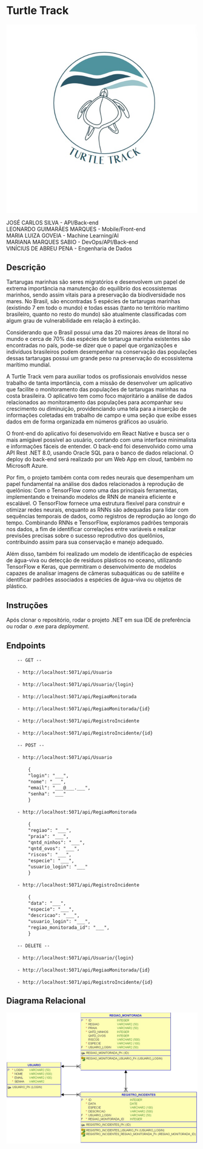 # Turtle Track

![Logo](/assets/images/logo.jpg)

JOSÉ CARLOS SILVA - API/Back-end  
LEONARDO GUIMARÃES MARQUES - Mobile/Front-end  
MARIA LUIZA GOVEIA - Machine Learning/AI  
MARIANA MARQUES SABIO - DevOps/API/Back-end  
VINÍCIUS DE ABREU PENA - Engenharia de Dados  

## Descrição

Tartarugas marinhas são seres migratórios e desenvolvem um papel de extrema importância na manutenção do equilíbrio dos ecossistemas marinhos, sendo assim vitais para a preservação da biodiversidade nos mares. No Brasil, são encontradas 5 espécies de tartarugas marinhas (existindo 7 em todo o mundo) e todas essas (tanto no território marítimo brasileiro, quanto no resto do mundo) são atualmente classificadas com algum grau de vulnerabilidade em relação à extinção.

Considerando que o Brasil possui uma das 20 maiores áreas de litoral no mundo e cerca de 70% das espécies de tartaruga marinha existentes são encontradas no país, pode-se dizer que o papel que organizações e indivíduos brasileiros podem desempenhar na conservação das populações dessas tartarugas possui um grande peso na preservação do ecossistema marítimo mundial.

A Turtle Track vem para auxiliar todos os profissionais envolvidos nesse trabalho de tanta importância, com a missão de desenvolver um aplicativo que facilite o monitoramento das populações de tartarugas marinhas na costa brasileira. O aplicativo tem como foco majoritário a análise de dados relacionados ao monitoramento das populações para acompanhar seu crescimento ou diminuição, providenciando uma tela para a inserção de informações coletadas em trabalho de campo e uma seção que exibe esses dados em de forma organizada em números gráficos ao usuário.

O front-end do aplicativo foi desenvolvido em React Native e busca ser o mais amigável possível ao usuário, contando com uma interface minimalista e informações fáceis de entender. O back-end foi desenvolvido como uma API Rest .NET 8.0, usando Oracle SQL para o banco de dados relacional. O deploy do back-end será realizado por um Web App em cloud, também no Microsoft Azure.

Por fim, o projeto também conta com redes neurais que desempenham um papel fundamental na análise dos dados relacionados à reprodução de quelônios: Com o TensorFlow como uma das principais ferramentas, implementando e treinando modelos de RNN de maneira eficiente e escalável. O TensorFlow fornece uma estrutura flexível para construir e otimizar redes neurais, enquanto as RNNs são adequadas para lidar com sequências temporais de dados, como registros de reprodução ao longo do tempo. Combinando RNNs e TensorFlow, exploramos padrões temporais nos dados, a fim de identificar correlações entre variáveis ​​e realizar previsões precisas sobre o sucesso reprodutivo dos quelônios, contribuindo assim para sua conservação e manejo adequado.

Além disso, também foi realizado um modelo de identificação de espécies de água-viva ou detecção de resíduos plásticos no oceano, utilizando TensorFlow e Keras, que permitiram o desenvolvimento de modelos capazes de analisar imagens de câmeras subaquáticas ou de satélite e identificar padrões associados a espécies de água-viva ou objetos de plástico.

## Instruções

Após clonar o repositório, rodar o projeto .NET em sua IDE de preferência ou rodar o .exe para *deployment*.

## Endpoints
        
        -- GET --
        
        - http://localhost:5071/api/Usuario
        
        - http://localhost:5071/api/Usuario/{login}
        
        - http://localhost:5071/api/RegiaoMonitorada
        
        - http://localhost:5071/api/RegiaoMonitorada/{id}
        
        - http://localhost:5071/api/RegistroIncidente
        
        - http://localhost:5071/api/RegistroIncidente/{id}
        
        -- POST --
        
        - http://localhost:5071/api/Usuario
        
            {
            "login": "___",
            "nome": "___",
            "email": "___@___.___",
            "senha": "___"
            }
        
        - http://localhost:5071/api/RegiaoMonitorada
        
            {
            "regiao": "___",
            "praia": "___",
            "qntd_ninhos": "___",
            "qntd_ovos": "___",
            "riscos": "___",
            "especie": "___",
            "usuario_login": "___"
            }
        
        - http://localhost:5071/api/RegistroIncidente
        
            {
            "data": "___",
            "especie": "___",
            "descricao": "___",
            "usuario_login": "___",
            "regiao_monitorada_id": "___",
            }
        
        -- DELETE --
        
        - http://localhost:5071/api/Usuario/{login}
        
        - http://localhost:5071/api/RegiaoMonitorada/{id}
        
        - http://localhost:5071/api/RegistroIncidente/{id}

## Diagrama Relacional

![Diagrama Relacional](/assets/images/relacional.jpg)
